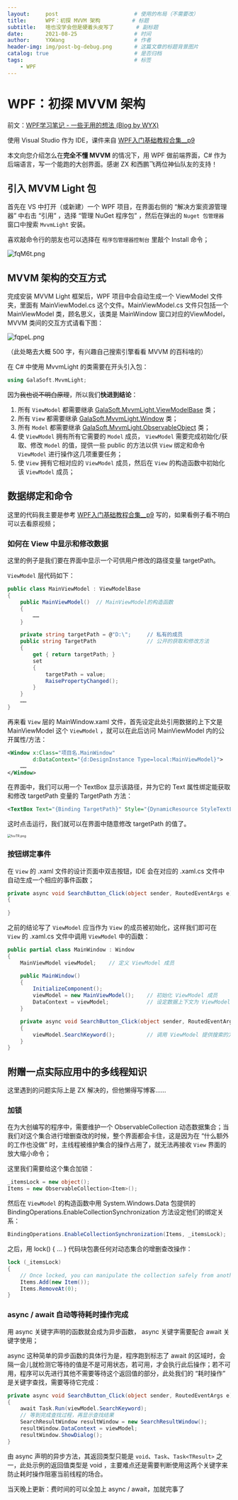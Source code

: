 ```yaml
---
layout:     post   				        # 使用的布局（不需要改）
title:      WPF：初探 MVVM 架构 			# 标题 
subtitle:   啥也没学会但是硬着头皮写了       # 副标题
date:       2021-08-25 				    # 时间
author:     YXWang 					    # 作者
header-img: img/post-bg-debug.png 	    # 这篇文章的标题背景图片
catalog: true 						    # 是否归档
tags:								    # 标签
    - WPF	
---
```


# WPF：初探 MVVM 架构

前文：[WPF学习笔记 - 一些无用的想法 (Blog by WYX)](https://sayaka-4987.github.io/2021/08/20/WPF-beginner-notes/) 

使用 Visual Studio 作为 IDE，课件来自 [WPF入门基础教程合集__p9](https://www.bilibili.com/video/BV1mJ411F7zG?p=9) 

本文向您介绍怎么在**完全不懂 MVVM** 的情况下，用 WPF 做前端界面，C# 作为后端语言，写一个能跑的大创界面。感谢 ZX 和西鹏飞两位神仙队友的支持！



## 引入 MVVM Light 包

首先在 VS 中打开（或新建）一个 WPF 项目，在界面右侧的 “解决方案资源管理器” 中右击 “引用” ，选择 “管理 NuGet 程序包” ，然后在弹出的 `Nuget 包管理器` 窗口中搜索 `MvvmLight`  安装。

喜欢敲命令行的朋友也可以选择在 `程序包管理器控制台` 里敲个 Install 命令；

![fqM6t.png](https://ss.im5i.com/2021/08/25/fqM6t.png)



## MVVM 架构的交互方式

完成安装 MVVM Light 框架后，WPF 项目中会自动生成一个 ViewModel 文件夹，里面有 MainViewModel.cs 这个文件。MainViewModel.cs 文件只包括一个 MainViewModel 类，顾名思义，该类是 MainWindow 窗口对应的ViewModel，MVVM 类间的交互方式请看下图：

![fqpeL.png](https://ss.im5i.com/2021/08/25/fqpeL.png)

（此处略去大概 500 字，有兴趣自己搜索引擎看看 MVVM 的百科啥的）

在 C# 中使用 MvvmLight 的类需要在开头引入包：

```c++
using GalaSoft.MvvmLight;
```

因为~~我也说不明白原理~~，所以我们**快进到结论**：

1. 所有 `ViewModel` 都需要继承 <u>GalaSoft.MvvmLight.ViewModelBase</u> 类；
2. 所有 `View` 都需要继承 <u>GalaSoft.MvvmLight.Window</u> 类；
3. 所有 `Model` 都需要继承 <u>GalaSoft.MvvmLight.ObservableObject</u> 类；
4. 使 `ViewModel` 拥有所有它需要的 `Model` 成员，  `ViewModel` 需要完成初始化/获取、修改 `Model` 的值，提供一些 public 的方法以供 `View` 绑定和命令 `ViewModel` 进行操作这几项重要任务；
5. 使 `View` 拥有它相对应的 `ViewModel` 成员，然后在 `View` 的构造函数中初始化该 `ViewModel` 成员；



## 数据绑定和命令

这里的代码我主要是参考 [WPF入门基础教程合集__p9](https://www.bilibili.com/video/BV1mJ411F7zG?p=9) 写的，如果看例子看不明白可以去看原视频；

### 如何在 View 中显示和修改数据

这里的例子是我们要在界面中显示一个可供用户修改的路径变量 targetPath。

`ViewModel` 层代码如下：

```c#
public class MainViewModel : ViewModelBase
{
    public MainViewModel()  // MainViewModel的构造函数
    {
    	……
    }

    private string targetPath = @"D:\";		// 私有的成员
    public string TargetPath				// 公开的获取和修改方法
    {
        get { return targetPath; }
        set
        {
            targetPath = value;
            RaisePropertyChanged();
        }
    }
    ……
}
```

再来看 `View` 层的 MainWindow.xaml 文件，首先设定此处引用数据的上下文是 MainViewModel 这个 `ViewModel` ，就可以在此后访问 MainViewModel 内的公开属性/方法：

```xml
<Window x:Class="项目名.MainWindow"
        d:DataContext="{d:DesignInstance Type=local:MainViewModel}">
    ……
</Window>
```

在界面中，我们可以用一个  TextBox 显示该路径，并为它的 Text 属性绑定能获取和修改 targetPath 变量的 TargetPath 方法：

```xml
<TextBox Text="{Binding TargetPath}" Style="{DynamicResource StyleTextLine}" Margin="10,0,10,10"></TextBox>
```

这时点击运行，我们就可以在界面中随意修改 targetPath 的值了。

<img src="https://ss.im5i.com/2021/08/25/fvvTR.png" alt="fvvTR.png" style="zoom: 50%;" />

### 按钮绑定事件

在 `View` 的 .xaml 文件的设计页面中双击按钮，IDE 会在对应的 .xaml.cs 文件中自动生成一个相应的事件函数；

```c#
private async void SearchButton_Click(object sender, RoutedEventArgs e)
{
	
}
```

之前的结论写了 `ViewModel` 应当作为 `View` 的成员被初始化，这样我们即可在 `View` 的 .xaml.cs 文件中调用 `ViewModel` 中的函数：

```c#
public partial class MainWindow : Window
{
    MainViewModel viewModel;	// 定义 ViewModel 成员

    public MainWindow()
    {
        InitializeComponent();
        viewModel = new MainViewModel();	// 初始化 ViewModel 成员
        DataContext = viewModel;			// 设定数据上下文为 ViewModel 
    }

    private async void SearchButton_Click(object sender, RoutedEventArgs e)
    {
        viewModel.SearchKeyword();			// 调用 ViewModel 提供搜索的方法
    }
}
```



## 附赠一点实际应用中的多线程知识

这里遇到的问题实际上是 ZX 解决的，但他懒得写博客……

### 加锁

在为大创编写的程序中，需要维护一个 ObservableCollection 动态数据集合；当我们对这个集合进行增删查改的时候，整个界面都会卡住，这是因为在 “什么额外的工作也没做” 时，主线程被维护集合的操作占用了，就无法再接收 `View` 界面的放大缩小命令；

这里我们需要给这个集合加锁：

```c#
_itemsLock = new object();
Items = new ObservableCollection<Item>();
```

然后在 `ViewModel` 的构造函数中用 System.Windows.Data 包提供的 BindingOperations.EnableCollectionSynchronization 方法设定他们的绑定关系：

```c#
BindingOperations.EnableCollectionSynchronization(Items, _itemsLock);
```

之后，用 lock() { ... } 代码块包裹任何对动态集合的增删查改操作：

```c#
lock (_itemsLock)
{
    // Once locked, you can manipulate the collection safely from another thread
    Items.Add(new Item());
    Items.RemoveAt(0);
}
```

### async / await 自动等待耗时操作完成

用 async 关键字声明的函数就会成为异步函数， async 关键字需要配合 await 关键字使用；

async 这种简单的异步函数的具体行为是，程序跑到标志了 await 的区域时，会隔一会儿就检测它等待的值是不是可用状态，若可用，才会执行此后操作；若不可用，程序可以先进行其他不需要等待这个返回值的部分，此处我们的 “耗时操作” 是关键字查找，需要等待它完成：

```c#
private async void SearchButton_Click(object sender, RoutedEventArgs e)
{
    await Task.Run(viewModel.SearchKeyword);
    // 等到完成查找过程，再显示查找结果
    SearchResultWindow resultWindow = new SearchResultWindow();	
    resultWindow.DataContext = viewModel;
    resultWindow.ShowDialog();
}
```

由 async 声明的异步方法，其返回类型只能是 `void`、`Task`、`Task<TResult>` 之一，此处示例的返回值类型是 void ，主要难点还是需要判断使用这两个关键字来防止耗时操作阻塞当前线程的场合。



当天晚上更新：费时间的可以全加上 async / await，加就完事了

